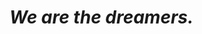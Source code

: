 <!DOCTYPE html>
<html lang="en">
<head>
    <meta charset="UTF-8">
    <meta http-equiv="X-UA-Compatible" content="IE=edge">
    <meta name="viewport" content="width=device-width, initial-scale=1.0">
    <title>Goal Goal Goal Goal Goaaaaaaaal</title>
</head>
<body>
    <h1><i>We are the dreamers.</i></h1>
</body>
</html>
